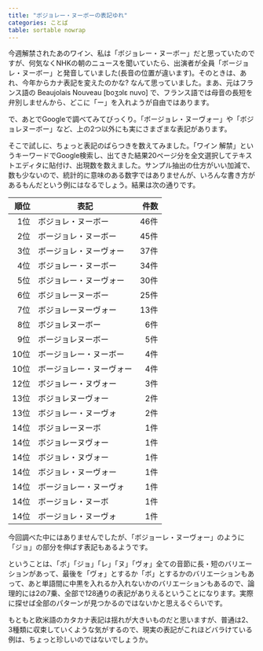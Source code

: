 ```yaml
---
title: "ボジョレー・ヌーボーの表記ゆれ"
categories: ことば
table: sortable nowrap
---
```


今週解禁されたあのワイン、私は「ボジョレー・ヌーボー」だと思っていたのですが、何気なくNHKの朝のニュースを聞いていたら、出演者が全員「ボージョレ・ヌーボー」と発音していました(長音の位置が違います)。そのときは、あれ、今年からカナ表記を変えたのかな? なんて思っていました。まあ、元はフランス語の Beaujolais Nouveau [boʒɔlɛ nuvo] で、フランス語では母音の長短を弁別しませんから、どこに「ー」を入れようが自由ではあります。

で、あとでGoogleで調べてみてびっくり。「ボージョレ・ヌーヴォー」や「ボジョレヌーボー」など、上の2つ以外にも実にさまざまな表記があります。

そこで試しに、ちょっと表記のばらつきを数えてみました。「ワイン 解禁」というキーワードでGoogle検索し、出てきた結果20ページ分を全文選択してテキストエディタに貼付け、出現数を数えました。サンプル抽出の仕方がいい加減で、数も少ないので、統計的に意味のある数字ではありませんが、いろんな書き方があるもんだという例にはなるでしょう。結果は次の通りです。

順位|表記|件数
-:|-|-:
1位|ボジョレ・ヌーボー|46件
2位|ボージョレ・ヌーボー|45件
3位|ボージョレ・ヌーヴォー|37件
4位|ボジョレー・ヌーボー|34件
5位|ボジョレー・ヌーヴォー|30件
6位|ボジョレーヌーボー|25件
7位|ボジョレーヌーヴォー|13件
8位|ボジョレヌーボー|6件
9位|ボージョレヌーボー|5件
10位|ボージョレー・ヌーボー|4件
10位|ボージョレー・ヌーヴォー|4件
12位|ボジョレー・ヌヴォー|3件
13位|ボジョレヌーヴォー|2件
13位|ボジョレー・ヌーヴォ|2件
14位|ボジョレーヌーボ|1件
14位|ボジョレーヌヴォー|1件
14位|ボジョレ・ヌヴォー|1件
14位|ボジョレ・ヌーヴォー|1件
14位|ボージョレー・ヌーヴォ|1件
14位|ボージョレ・ヌーボ|1件
14位|ボージョレ・ヌーヴォ|1件

今回調べた中にはありませんでしたが、「ボジョーレ・ヌーヴォー」のように「ジョ」の部分を伸ばす表記もあるようです。

ということは、「ボ」「ジョ」「レ」「ヌ」「ヴォ」全ての音節に長・短のバリエーションがあって、最後を「ヴォ」とするか「ボ」とするかのバリエーションもあって、あと単語間に中黒を入れるか入れないかのバリエーションもあるので、論理的には2の7乗、全部で128通りの表記がありえるということになります。実際に探せば全部のパターンが見つかるのではないかと思えるぐらいです。

もともと欧米語のカタカナ表記は揺れが大きいものだと思いますが、普通は2、3種類に収束していくような気がするので、現実の表記がこれほどバラけている例は、ちょっと珍しいのではないでしょうか。
